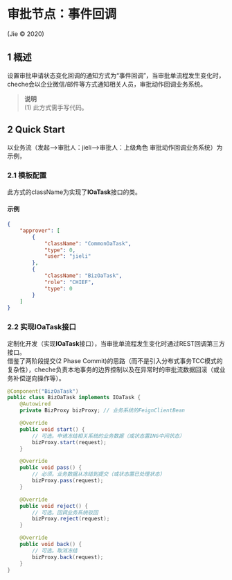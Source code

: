 # 审批节点：事件回调
(Jie © 2020)
## 1 概述
设置审批申请状态变化回调的通知方式为“事件回调”，当审批单流程发生变化时，cheche会以企业微信/邮件等方式通知相关人员，审批动作回调业务系统。
>**说明**<br />
>(1) 此方式需手写代码。

## 2 Quick Start
以业务流（发起-->审批人：jieli-->审批人：上级角色 审批动作回调业务系统）为示例，
### 2.1 模板配置
此方式的className为实现了**IOaTask**接口的类。

#### 示例
```Json
{
    "approver": [
        {
            "className": "CommonOaTask",
            "type": 0,
            "user": "jieli"
        },
        {
            "className": "BizOaTask",
            "role": "CHIEF",
            "type": 0
        }
    ]
}
```

### 2.2 实现IOaTask接口
定制化开发（实现**IOaTask**接口），当审批单流程发生变化时通过REST回调第三方接口。<br />
借鉴了两阶段提交(2 Phase Commit)的思路（而不是引入分布式事务TCC模式的复杂性），cheche负责本地事务的边界控制以及在异常时的审批流数据回滚（或业务补偿逆向操作等）。
```Java
@Component("BizOaTask")
public class BizOaTask implements IOaTask {
	@Autowired
	private BizProxy bizProxy; // 业务系统的FeignClientBean

	@Override
	public void start() {
		// 可选。申请冻结相关系统的业务数据（或状态置ING中间状态）
		bizProxy.start(request);
	}

	@Override
	public void pass() {
		// 必须。业务数据从冻结到提交（或状态置已处理状态）
		bizProxy.pass(request);
	}

	@Override
	public void reject() {
		// 可选。回调业务系统驳回
		bizProxy.reject(request);
	}

	@Override
	public void back() {
		// 可选。取消冻结
		bizProxy.back(request);
	}
}
```
